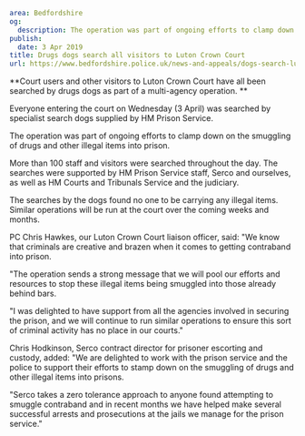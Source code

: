 ```yaml
area: Bedfordshire
og:
  description: The operation was part of ongoing efforts to clamp down on the smuggling of drugs and other illegal items into prison.
publish:
  date: 3 Apr 2019
title: Drugs dogs search all visitors to Luton Crown Court
url: https://www.bedfordshire.police.uk/news-and-appeals/dogs-search-luton-court-apr2019
```

**Court users and other visitors to Luton Crown Court have all been searched by drugs dogs as part of a multi-agency operation.
**

Everyone entering the court on Wednesday (3 April) was searched by specialist search dogs supplied by HM Prison Service.

The operation was part of ongoing efforts to clamp down on the smuggling of drugs and other illegal items into prison.

More than 100 staff and visitors were searched throughout the day. The searches were supported by HM Prison Service staff, Serco and ourselves, as well as HM Courts and Tribunals Service and the judiciary.

The searches by the dogs found no one to be carrying any illegal items. Similar operations will be run at the court over the coming weeks and months.

PC Chris Hawkes, our Luton Crown Court liaison officer, said: "We know that criminals are creative and brazen when it comes to getting contraband into prison.

"The operation sends a strong message that we will pool our efforts and resources to stop these illegal items being smuggled into those already behind bars.

"I was delighted to have support from all the agencies involved in securing the prison, and we will continue to run similar operations to ensure this sort of criminal activity has no place in our courts."

Chris Hodkinson, Serco contract director for prisoner escorting and custody, added: "We are delighted to work with the prison service and the police to support their efforts to stamp down on the smuggling of drugs and other illegal items into prisons.

"Serco takes a zero tolerance approach to anyone found attempting to smuggle contraband and in recent months we have helped make several successful arrests and prosecutions at the jails we manage for the prison service."
